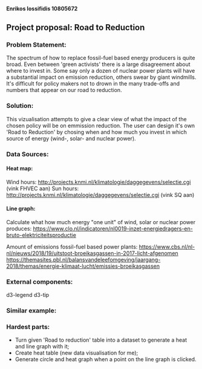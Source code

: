 #### Enrikos Iossifidis 10805672

## Project proposal: Road to Reduction 

### Problem Statement:

The spectrum of how to replace fossil-fuel based energy producers is quite broad. Even between 'green activists' there is a large disagreement about where to invest in. Some say only a dozen of nuclear power plants will have a substantial impact on emission reduction, others swear by giant windmills. It's difficult for policy makers not to drown in the many trade-offs and numbers that appear on our road to reduction.

### Solution:

This vizualisation attempts to give a clear view of what the impact of the chosen policy will be on emmission reduction. The user can design it's own 'Road to Reduction' by chosing when and how much you invest in which source of energy (wind-, solar- and nuclear power). 

### Data Sources:

#### Heat map:
Wind hours: http://projects.knmi.nl/klimatologie/daggegevens/selectie.cgi (vink FHVEC aan)
Sun hours: http://projects.knmi.nl/klimatologie/daggegevens/selectie.cgi (vink SQ aan)

#### Line graph:
Calculate what how much energy "one unit" of wind, solar or nuclear power produces:
https://www.clo.nl/indicatoren/nl0019-inzet-energiedragers-en-bruto-elektriciteitsproductie

Amount of emissions fossil-fuel based power plants:
https://www.cbs.nl/nl-nl/nieuws/2018/19/uitstoot-broeikasgassen-in-2017-licht-afgenomen
https://themasites.pbl.nl/balansvandeleefomgeving/jaargang-2018/themas/energie-klimaat-lucht/emissies-broeikasgassen

### External components:
d3-legend
d3-tip

### Similar example: 

### Hardest parts:

* Turn given 'Road to reduction' table into a dataset to generate a heat and line graph with it;
* Create heat table (new data visualisation for me);
* Generate circle and heat graph when a point on the line graph is clicked.

